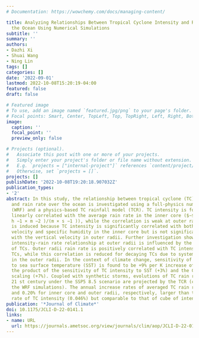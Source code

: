 ```yaml
---
# Documentation: https://wowchemy.com/docs/managing-content/

title: Analyzing Relationships Between Tropical Cyclone Intensity and Rain Rate over
  the Ocean Using Numerical Simulations
subtitle: ''
summary: ''
authors:
- Dazhi Xi
- Shuai Wang
- Ning Lin
tags: []
categories: []
date: '2022-09-01'
lastmod: 2022-10-08T15:20:19-04:00
featured: false
draft: false

# Featured image
# To use, add an image named `featured.jpg/png` to your page's folder.
# Focal points: Smart, Center, TopLeft, Top, TopRight, Left, Right, BottomLeft, Bottom, BottomRight.
image:
  caption: ''
  focal_point: ''
  preview_only: false

# Projects (optional).
#   Associate this post with one or more of your projects.
#   Simply enter your project's folder or file name without extension.
#   E.g. `projects = ["internal-project"]` references `content/project/deep-learning/index.md`.
#   Otherwise, set `projects = []`.
projects: []
publishDate: '2022-10-08T19:20:18.907032Z'
publication_types:
- '2'
abstract: In this study, the relationship between tropical cyclone (TC) intensity
  and rain rate over the ocean is investigated using a full-physics numerical model
  (WRF) and a physics-based TC rainfall model (TCR). TC intensity is found to be nearly
  linearly correlated with the average rain rate in the inner core ($∼$ 0.97 (mm ×
  h −1 × m −2 )/(m × s −1 )), while the correlation is weak at outer radii. This difference
  is induced because TC intensity is significantly correlated with both the vertical
  velocity and specific humidity in the inner core but is not significantly correlated
  with the vertical velocity in outer radii. Further investigation shows that the
  intensity-rain rate relationship at outer radii is influenced by the evolution stage
  of TCs. Outer radii rain rate is positively correlated with TC intensity for non-decaying
  TCs, while this correlation is reduced for decaying TCs due to systematic downdrafts
  in the outer radii. In the context of climate change, sensitivity of TC rain rate
  to sea surface temperature (SST) is found to be +9% per K increase of SST, roughly
  the product of the sensitivity of TC intensity to SST (+3%) and the Clausius-Clapeyron
  scaling (+7%). Coupled with synthetic storms, evolutions of TC rain rate over the
  21 st century under the SSP5 8.5 scenario are projected by the TCR (calibrated with
  the WRF simulations). The annual increase rates of averaged TC rain rate are 0.17%
  and 0.20% for inner core and outer radii, respectively, larger than the annual increase
  rate of TC intensity (0.046%) but comparable to that of cube of intensity (0.18%).
publication: '*Journal of Climate*'
doi: 10.1175/JCLI-D-22-0141.1
links:
- name: URL
  url: https://journals.ametsoc.org/view/journals/clim/aop/JCLI-D-22-0141.1/JCLI-D-22-0141.1.xml
---
```

